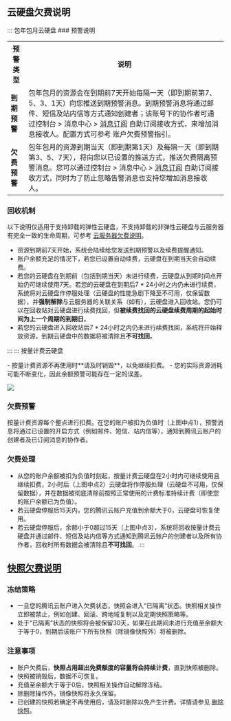 ## 云硬盘欠费说明
<dx-tabs>
::: 包年包月云硬盘
### 预警说明
<table>
<tr>
<th>预警类型</th><th>说明</th>
</tr>
<tr>
<td><b>到期预警</b></td>
<td>包年包月的资源会在到期前7天开始每隔一天（即到期前第7、5、3、1天）向您推送到期预警消息。到期预警消息将通过邮件、短信及站内信等方式通知创建者；该账号下的协作者可通过控制台 > 消息中心 > <a href="https://console.cloud.tencent.com/message/subscription">消息订阅</a> 自助订阅接收方式，来增加消息接收人。配置方式可参考 <a herf="https://cloud.tencent.com/document/product/555/35518">账户欠费预警指引</a>。
</td>
</tr>
<tr>
<td><b>欠费预警</b></td>
<td>包年包月的资源到期当天（即到期第1天）及每隔一天（即到期第3、5、7天），将向您以已设置的推送方式，推送欠费隔离预警消息。您可以通过控制台 > 消息中心 > <a href="https://console.cloud.tencent.com/message/subscription">消息订阅</a> 自助订阅接收方式，同时为了防止忽略告警消息也支持您增加消息接收人。</td>
</tr>
</table>

### 回收机制

以下说明仅适用于支持卸载的弹性云硬盘，不支持卸载的非弹性云硬盘与云服务器有完全一致的生命周期，可参考 [云服务器欠费说明](https://intl.cloud.tencent.com/document/product/213/2181)。
- 资源到期前7天开始，系统会陆续给您发送到期预警以及续费提醒通知。
- 账户余额充足的情况下，若您已设置自动续费，云硬盘在到期当天会自动续费。
- 若您的云硬盘在到期前（包括到期当天）未进行续费，云硬盘从到期时间点开始仍可继续使用7天。若您的云硬盘在到期后7 \* 24小时之内仍未进行续费，系统将对云硬盘作停服处理（云硬盘的性能急剧下降至不可用，仅保留数据），并**强制解除**与云服务器的关联关系（如有），云硬盘进入回收站。您仍可以在回收站对云硬盘进行续费找回，但**被续费找回的云硬盘续费周期的起始时间为上一个周期的到期日**。
- 若您的云硬盘进入回收站后7 \* 24小时之内仍未进行续费找回，系统将开始释放资源，到期云硬盘中的数据将被清除且**不可找回**。

:::
::: 按量计费云硬盘



<dx-alert infotype="notice" title="">
- 按量计费资源不再使用时**请及时销毁**，以免继续扣费。
- 您的实际资源消耗可能不断变化，因此余额预警可能存在一定的误差。
</dx-alert>




![](https://main.qcloudimg.com/raw/becc841c9f150f7ad781da71278fbed3.png)


### 欠费预警

按量计费资源每个整点进行扣费。在您的账户被扣为负值时（上图中点1），预警消息将通过已设置的开启方式（例如邮件、短信、站内信等），通知到腾讯云账户的创建者及已订阅消息的协作者。




### 欠费处理


- 从您的账户余额被扣为负值时刻起，按量计费云硬盘在2小时内可继续使用且继续扣费，2小时后（上图中点2）云硬盘将作停服处理（云硬盘不可用，仅保留数据），并在数据被彻底清除前按照正常使用的计费标准持续计费（即使您的账户余额已为负值）。
- 若云硬盘停服后15天内，您的腾讯云账户充值到余额大于0，云硬盘可恢复使用。
- 若云硬盘停服后，余额小于0超过15天（上图中点3），系统将回收按量计费云硬盘并通过邮件、短信及站内信等方式通知到腾讯云账户的创建者以及所有协作者，回收时所有数据会被清除且**不可找回**。
:::
</dx-tabs>


## [快照欠费说明](id:SnapshotArrears)

### 冻结策略
- 一旦您的腾讯云账户进入欠费状态，快照会进入“已隔离”状态。快照相关操作立即被禁止，例如创建、回滚、跨地域复制以及定期快照策略等。
- 处于“已隔离”状态的快照将会被保留30天，如果在此期间未进行充值至余额大于等于0，到期后该账户下所有快照（除镜像快照外）将被删除。


### 注意事项
- 账户欠费后，**快照占用超出免费额度的容量将会持续计费**，直到快照被删除。
- 快照被销毁后，数据不可恢复。
- 充值至余额大于等于0后，快照相关操作自动解除冻结。
- 除删除操作外，镜像快照将永久保留。
- 已创建的快照若确定不再使用后，请及时删除以免产生计费。详情请参见 [删除快照](https://intl.cloud.tencent.com/document/product/362/5758)。


